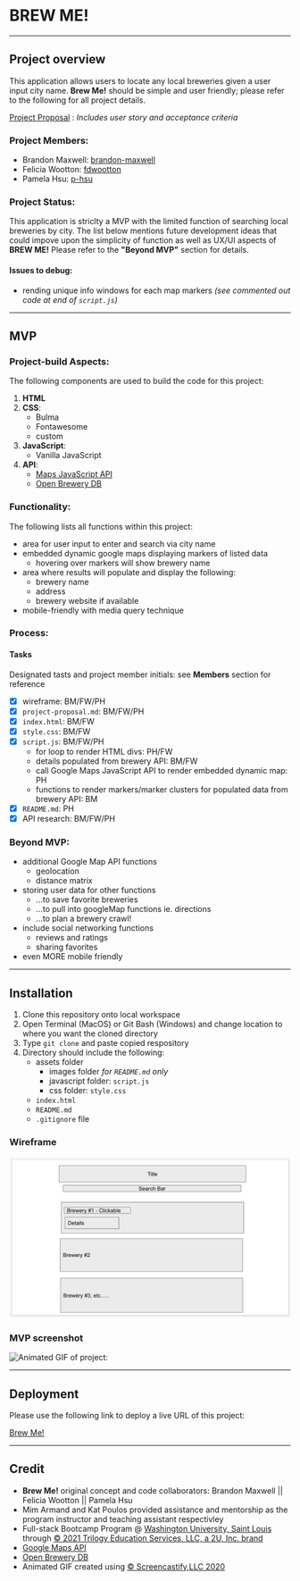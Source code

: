 # BREW ME!

****

## Project overview

This application allows users to locate any local breweries given a user input city name. **Brew Me!** should be simple and user friendly; please refer to the following for all project details.

[Project Proposal](./project-proposal.md) : *Includes user story and acceptance criteria*

### Project Members:

* Brandon Maxwell: [brandon-maxwell](https://github.com/brandon-maxwell)
* Felicia Wootton: [fdwootton](https://github.com/fdwootton)
* Pamela Hsu: [p-hsu](https://github.com/p-hsu)

### Project Status:

This application is striclty a MVP with the limited function of searching local breweries by city. The list below mentions future development ideas that could impove upon the simplicity of function as well as UX/UI aspects of **BREW ME!** Please refer to the **"Beyond MVP"** section for details.

#### Issues to debug:
* rending unique info windows for each map markers *(see commented out code at end of `script.js`)*

****

## MVP

### Project-build Aspects:

The following components are used to build the code for this project:

1. **HTML**
2. **CSS**:
    - Bulma
    - Fontawesome
    - custom
3. **JavaScript**:
    - Vanilla JavaScript
4. **API**:
    - [Maps JavaScript API](https://developers.google.com/maps/documentation/javascript/overview)
    - [Open Brewery DB](https://www.openbrewerydb.org/)

### Functionality:

The following lists all functions within this project:

* area for user input to enter and search via city name
* embedded dynamic google maps displaying markers of listed data
    - hovering over markers will show brewery name
* area where results will populate and display the following:
    - brewery name
    - address
    - brewery website if available 
* mobile-friendly with media query technique

### Process:
#### Tasks

Designated tasts and project member initials: see **Members** section for reference
* [x] wireframe: BM/FW/PH
* [x] `project-proposal.md`: BM/FW/PH
* [x] `index.html`: BM/FW
* [x] `style.css`: BM/FW
* [x] `script.js`: BM/FW/PH
    - for loop to render HTML divs: PH/FW
    - details populated from brewery API: BM/FW
    - call Google Maps JavaScript API to render embedded dynamic map: PH
    - functions to render markers/marker clusters for populated data from brewery API: BM
* [x] `README.md`: PH
* [x] API research: BM/FW/PH

### Beyond MVP:

* additional Google Map API functions
    - geolocation
    - distance matrix
* storing user data for other functions
    - ...to save favorite breweries
    - ...to pull into googleMap functions ie. directions 
    - ...to plan a brewery crawl!
* include social networking functions
    - reviews and ratings
    - sharing favorites
* even MORE mobile friendly

****

## Installation

1. Clone this repository onto local workspace
2. Open Terminal (MacOS) or Git Bash (Windows) and change location to where you want the cloned directory
3. Type `git clone` and paste copied respository
4. Directory should include the following:
    * assets folder
        - images folder *for `README.md` only*
        - javascript folder: `script.js`
        - css folder: `style.css`
    * `index.html`
    * `README.md`
    * `.gitignore` file

### Wireframe

![Screenshot of wireframe:](./assets/images/brew-me-wireframe.png)

### MVP screenshot

![Animated GIF of project:](./assets/images/brew-me.gif)

****

## Deployment

Please use the following link to deploy a live URL of this project:

[Brew Me!](https://p-hsu.github.io/BREW_ME/)

****

## Credit

* **Brew Me!** original concept and code collaborators: Brandon Maxwell || Felicia Wootton || Pamela Hsu
* Mim Armand and Kat Poulos provided assistance and mentorship as the program instructor and teaching assistant respectivley
* Full-stack Bootcamp Program @ [Washington University, Saint Louis](https://bootcamp.tlcenter.wustl.edu/) through [© 2021 Trilogy Education Services, LLC, a 2U, Inc. brand](https://www.trilogyed.com/)
* [Google Maps API](https://developers.google.com/maps/)
* [Open Brewery DB](https://www.openbrewerydb.org/)
* Animated GIF created using [© Screencastify,LLC 2020](https://www.screencastify.com/)






